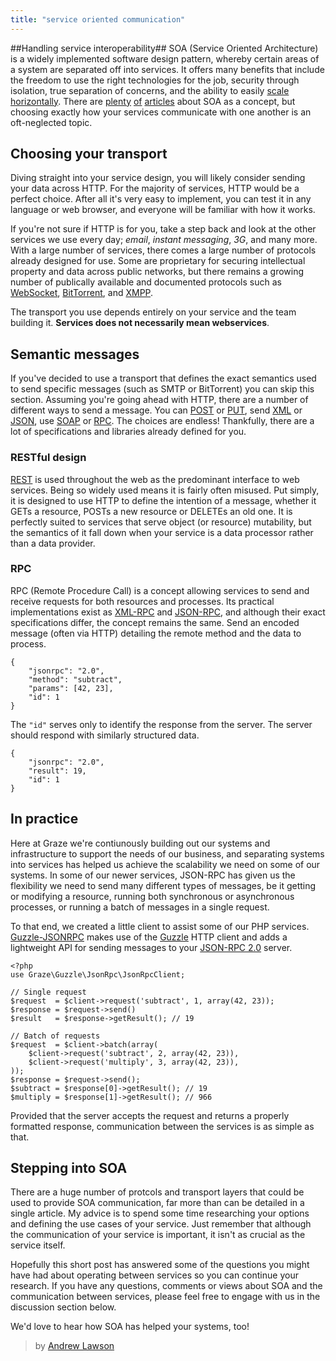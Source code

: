 ```yaml
---
title: "service oriented communication"
---
```


##Handling service interoperability##
SOA (Service Oriented Architecture) is a widely implemented software design pattern, whereby certain areas of a system are separated off into services. It offers many benefits that include the freedom to use the right technologies for the
job, security through isolation, true separation of concerns, and the ability to easily [scale horizontally][blog-scaling]. There are [plenty][soa-1] [of][soa-2] [articles][soa-3] about SOA as a concept, but choosing exactly how your services communicate with one another is an oft-neglected topic.


## Choosing your transport ##
Diving straight into your service design, you will likely consider sending your data across HTTP. For the majority of services, HTTP would be a perfect choice. After all it's very easy to implement, you can test it in any language or web browser, and everyone will be familiar with how it works.

If you're not sure if HTTP is for you, take a step back and look at the other services we use every day; *email*, *instant messaging*, *3G*, and many more. With a large number of services, there comes a large number of protocols already designed for use. Some are proprietary for securing intellectual property and data across public networks, but there remains a growing number of publically available and documented protocols such as [WebSocket][wiki-ws], [BitTorrent][wiki-bittorrent], and [XMPP][wiki-xmpp].

The transport you use depends entirely on your service and the team building it. **Services does not necessarily mean webservices**.


## Semantic messages ##
If you've decided to use a transport that defines the exact semantics used to send specific messages (such as SMTP or BitTorrent) you can skip this section. Assuming you're going ahead with HTTP, there are a number of different ways to
send a message. You can [POST][wiki-http-methods] or [PUT][wiki-http-methods], send [XML][wiki-xml] or [JSON][wiki-json], use [SOAP][wiki-soap] or [RPC][wiki-rpc]. The choices are endless! Thankfully, there are a lot of specifications and libraries already defined for you.


### RESTful design ###
[REST][apigee-rest] is used throughout the web as the predominant interface to web services. Being so widely used means it is fairly often misused. Put simply, it is designed to use HTTP to define the intention of a message, whether it GETs a resource, POSTs a new resource or DELETEs an old one. It is perfectly suited to services that serve object (or
resource) mutability, but the semantics of it fall down when your service is a data processor rather than a data provider.


### RPC ###
RPC (Remote Procedure Call) is a concept allowing services to send and receive requests for both resources and processes. Its practical implementations exist as [XML-RPC][wiki-xmlrpc] and [JSON-RPC][wiki-jsonrpc], and although their exact specifications differ, the concept remains the same. Send an encoded message (often via HTTP) detailing the remote method and the data to process.

<?prettify?>
    {
        "jsonrpc": "2.0",
        "method": "subtract",
        "params": [42, 23],
        "id": 1
    }

The `"id"` serves only to identify the response from the server. The server should respond with similarly structured data.

<?prettify?>
    {
        "jsonrpc": "2.0",
        "result": 19,
        "id": 1
    }

## In practice ##
Here at Graze we're contiunously building out our systems and infrastructure to support the needs of our business, and separating systems into services has helped us achieve the scalability we need on some of our systems. In some of our newer services, JSON-RPC has given us the flexibility we need to send many different types of messages, be it getting or modifying a resource, running both synchronous or asynchronous processes, or running a batch of messages in a single request.

To that end, we created a little client to assist some of our PHP services. [Guzzle-JSONRPC][github-guzzle-jsonrpc] makes use of the [Guzzle][github-guzzle] HTTP client and adds a lightweight API for sending messages to your [JSON-RPC 2.0][spec-jsonrpc] server.

<?prettify?>
    <?php
    use Graze\Guzzle\JsonRpc\JsonRpcClient;

    // Single request
    $request  = $client->request('subtract', 1, array(42, 23));
    $response = $request->send()
    $result   = $response->getResult(); // 19

    // Batch of requests
    $request  = $client->batch(array(
        $client->request('subtract', 2, array(42, 23)),
        $client->request('multiply', 3, array(42, 23)),
    ));
    $response = $request->send();
    $subtract = $response[0]->getResult(); // 19
    $multiply = $response[1]->getResult(); // 966


Provided that the server accepts the request and returns a properly formatted response, communication between the
services is as simple as that.


## Stepping into SOA ##
There are a huge number of protcols and transport layers that could be used to provide SOA communication, far more than can be detailed in a single article. My advice is to spend some time researching your options and defining the use cases of your service. Just remember that although the communication of your service is important, it isn't as crucial as the service itself.

Hopefully this short post has answered some of the questions you might have had about operating between services so you can continue your research. If you have any questions, comments or views about SOA and the communication between services, please feel free to engage with us in the discussion section below.

We'd love to hear how SOA has helped your systems, too!


[blog-scaling]: http://blakesmith.me/2012/12/08/understanding-horizontal-and-vertical-scaling.html
[wiki-ws]: https://en.wikipedia.org/wiki/WebSocket
[wiki-bittorrent]: https://en.wikipedia.org/wiki/BitTorrent
[wiki-xmpp]: https://en.wikipedia.org/wiki/XMPP
[wiki-http-methods]: http://en.wikipedia.org/wiki/HTTP#Request_methods
[wiki-xml]: https://en.wikipedia.org/wiki/XML
[wiki-json]: https://en.wikipedia.org/wiki/JSON
[wiki-soap]: https://en.wikipedia.org/wiki/SOAP
[wiki-rpc]: https://en.wikipedia.org/wiki/Remote_procedure_call
[wiki-xmlrpc]: https://en.wikipedia.org/wiki/XML-RPC
[wiki-jsonrpc]: https://en.wikipedia.org/wiki/JSON-RPC
[apigee-rest]: https://blog.apigee.com/taglist/restful
[github-guzzle-jsonrpc]: https://github.com/graze/guzzle-jsonrpc
[github-guzzle]: https://github.com/guzzle/guzzle
[spec-jsonrpc]: http://www.jsonrpc.org/specification
[soa-1]: http://devblog.songkick.com/2012/07/27/service-oriented-songkick/
[soa-2]: http://architects.dzone.com/articles/enterprise-benefits-service
[soa-3]: http://programming.oreilly.com/2013/06/application-resilience-in-a-service-oriented-architecture.html

> by [Andrew Lawson](https://github.com/adlawson)